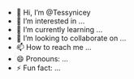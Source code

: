 - 👋 Hi, I’m @Tessynicey
- 👀 I’m interested in ...
- 🌱 I’m currently learning ...
- 💞️ I’m looking to collaborate on ...
- 📫 How to reach me ...
- 😄 Pronouns: ...
- ⚡ Fun fact: ...

<!---
Tessynicey/Tessynicey is a ✨ special ✨ repository because its `README.md` (this file) appears on your GitHub profile.
You can click the Preview link to take a look at your changes.
--->
